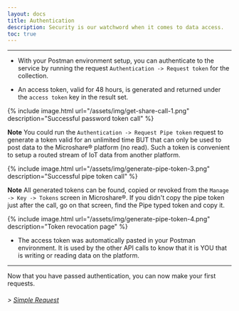 ```yaml
---
layout: docs
title: Authentication
description: Security is our watchword when it comes to data access.
toc: true
---
```


---------------------------------------

* With your Postman environment setup, you can authenticate to the service by running the request `Authentication -> Request token` for the collection.   

* An access token, valid for 48 hours, is generated and returned under the `access token` key in the result set.

{% include image.html url="/assets/img/get-share-call-1.png" description="Successful password token call" %}

**Note** You could run the `Authentication -> Request Pipe token` request to generate a token valid for an unlimited time BUT that can only be used to post data to the Microshare® platform (no read). Such a token is convenient to setup a routed stream of IoT data from another platform.

{% include image.html url="/assets/img/generate-pipe-token-3.png" description="Successful pipe token call" %}

**Note** All generated tokens can be found, copied or revoked from the `Manage -> Key -> Tokens` screen in Microshare®. If you didn't copy the pipe token just after the call, go on that screen, find the Pipe typed token and copy it.

{% include image.html url="/assets/img/generate-pipe-token-4.png" description="Token revocation page" %}
 
* The access token was automatically pasted in your Postman environment. It is used by the other API calls to know that it is YOU that is writing or reading data on the platform.



---------------------------------------

Now that you have passed authentication, you can now make your first requests.

###### > [Simple Request](../simple-requests)